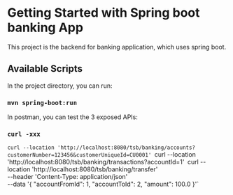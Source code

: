 # Getting Started with Spring boot banking App

This project is the backend for banking application, which uses spring boot.

## Available Scripts

In the project directory, you can run:

### `mvn spring-boot:run`

In postman, you can test the 3 exposed APIs:

### `curl -xxx`

`curl --location 'http://localhost:8080/tsb/banking/accounts?customerNumber=123456&customerUniqueId=CU0001'
`curl --location 'http://localhost:8080/tsb/banking/transactions?accountId=1'`
`curl --location 'http://localhost:8080/tsb/banking/transfer' \
--header 'Content-Type: application/json' \
--data '{
    "accountFromId": 1,
    "accountToId": 2,
    "amount": 100.0
}'`
